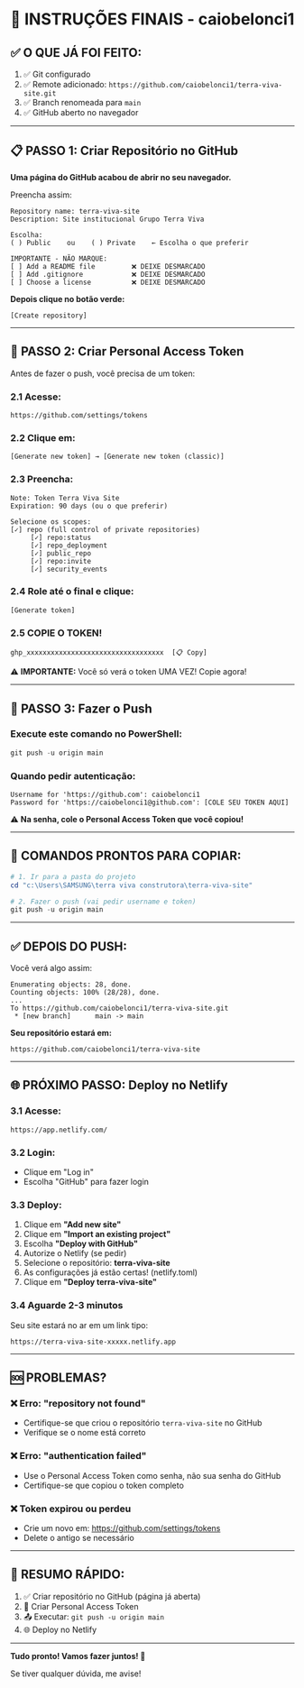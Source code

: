 # 🎯 INSTRUÇÕES FINAIS - caiobelonci1

## ✅ O QUE JÁ FOI FEITO:

1. ✅ Git configurado
2. ✅ Remote adicionado: `https://github.com/caiobelonci1/terra-viva-site.git`
3. ✅ Branch renomeada para `main`
4. ✅ GitHub aberto no navegador

---

## 📋 PASSO 1: Criar Repositório no GitHub

**Uma página do GitHub acabou de abrir no seu navegador.**

Preencha assim:

```
Repository name: terra-viva-site
Description: Site institucional Grupo Terra Viva

Escolha:
( ) Public    ou    ( ) Private    ← Escolha o que preferir

IMPORTANTE - NÃO MARQUE:
[ ] Add a README file         ❌ DEIXE DESMARCADO
[ ] Add .gitignore            ❌ DEIXE DESMARCADO
[ ] Choose a license          ❌ DEIXE DESMARCADO
```

**Depois clique no botão verde:**
```
[Create repository]
```

---

## 🔐 PASSO 2: Criar Personal Access Token

Antes de fazer o push, você precisa de um token:

### 2.1 Acesse:
```
https://github.com/settings/tokens
```

### 2.2 Clique em:
```
[Generate new token] → [Generate new token (classic)]
```

### 2.3 Preencha:
```
Note: Token Terra Viva Site
Expiration: 90 days (ou o que preferir)

Selecione os scopes:
[✓] repo (full control of private repositories)
     [✓] repo:status
     [✓] repo_deployment
     [✓] public_repo
     [✓] repo:invite
     [✓] security_events
```

### 2.4 Role até o final e clique:
```
[Generate token]
```

### 2.5 COPIE O TOKEN!
```
ghp_xxxxxxxxxxxxxxxxxxxxxxxxxxxxxxxxxx  [📋 Copy]
```

⚠️ **IMPORTANTE:** Você só verá o token UMA VEZ! Copie agora!

---

## 🚀 PASSO 3: Fazer o Push

### Execute este comando no PowerShell:

```powershell
git push -u origin main
```

### Quando pedir autenticação:

```
Username for 'https://github.com': caiobelonci1
Password for 'https://caiobelonci1@github.com': [COLE SEU TOKEN AQUI]
```

⚠️ **Na senha, cole o Personal Access Token que você copiou!**

---

## 📝 COMANDOS PRONTOS PARA COPIAR:

```powershell
# 1. Ir para a pasta do projeto
cd "c:\Users\SAMSUNG\terra viva construtora\terra-viva-site"

# 2. Fazer o push (vai pedir username e token)
git push -u origin main
```

---

## ✅ DEPOIS DO PUSH:

Você verá algo assim:

```
Enumerating objects: 28, done.
Counting objects: 100% (28/28), done.
...
To https://github.com/caiobelonci1/terra-viva-site.git
 * [new branch]      main -> main
```

**Seu repositório estará em:**
```
https://github.com/caiobelonci1/terra-viva-site
```

---

## 🌐 PRÓXIMO PASSO: Deploy no Netlify

### 3.1 Acesse:
```
https://app.netlify.com/
```

### 3.2 Login:
- Clique em "Log in"
- Escolha "GitHub" para fazer login

### 3.3 Deploy:
1. Clique em **"Add new site"**
2. Clique em **"Import an existing project"**
3. Escolha **"Deploy with GitHub"**
4. Autorize o Netlify (se pedir)
5. Selecione o repositório: **terra-viva-site**
6. As configurações já estão certas! (netlify.toml)
7. Clique em **"Deploy terra-viva-site"**

### 3.4 Aguarde 2-3 minutos

Seu site estará no ar em um link tipo:
```
https://terra-viva-site-xxxxx.netlify.app
```

---

## 🆘 PROBLEMAS?

### ❌ Erro: "repository not found"
- Certifique-se que criou o repositório `terra-viva-site` no GitHub
- Verifique se o nome está correto

### ❌ Erro: "authentication failed"
- Use o Personal Access Token como senha, não sua senha do GitHub
- Certifique-se que copiou o token completo

### ❌ Token expirou ou perdeu
- Crie um novo em: https://github.com/settings/tokens
- Delete o antigo se necessário

---

## 🎉 RESUMO RÁPIDO:

1. ✅ Criar repositório no GitHub (página já aberta)
2. 🔑 Criar Personal Access Token
3. 📤 Executar: `git push -u origin main`
4. 🌐 Deploy no Netlify

---

**Tudo pronto! Vamos fazer juntos! 🚀**

Se tiver qualquer dúvida, me avise!
